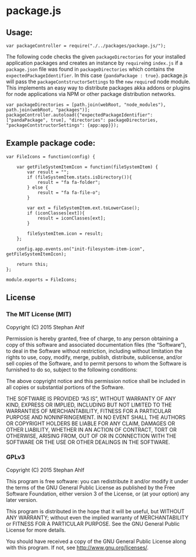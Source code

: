 # package.js


## Usage:

```
var packageController = require("./../packages/package.js/");
```

The following code checks the given ```packageDirectories``` for your installed application packages and creates an instance by ```require```ing ```index.js``` if a ```package.json``` file was found in ```packageDirectories``` which contains the ```expectedPackageIdentifier```. In this case ```{pandaPackage : true}```.
package.js will pass the ```packageContstructorSettings``` to the ```new``` ```require```d node module.  
This implements an easy way to distribute packages akka addons or plugins for node applications via NPM or other package distribution networks.  

```
var packageDirectories = [path.join(webRoot, "node_modules"), path.join(webRoot, "packages")];
packageController.autoload({"expectedPackageIdentifier": ["pandaPackage", true], "directories": packageDirectories, "packageContstructorSettings": {app:app}});
```


## Example package code:
```
var FileIcons = function(config) {
	 
	var getFileSystemItemIcon = function(fileSystemItem) {
		var result = "";
		if (fileSystemItem.stats.isDirectory()){
			result = "fa fa-folder";
		} else {
			result = "fa fa-file-o";
		}

		var ext = fileSystemItem.ext.toLowerCase();
		if (iconClasses[ext]){
			result = iconClasses[ext];
		}

		fileSystemItem.icon = result;
	};

	config.app.events.on("init-filesystem-item-icon", getFileSystemItemIcon);

	return this;
};

module.exports = FileIcons;
```

## License

### The MIT License (MIT)
Copyright (C) 2015 Stephan Ahlf

Permission is hereby granted, free of charge, to any person obtaining a copy of this software and associated documentation files (the “Software”), to deal in the Software without restriction, including without limitation the rights to use, copy, modify, merge, publish, distribute, sublicense, and/or sell copies of the Software, and to permit persons to whom the Software is furnished to do so, subject to the following conditions:

The above copyright notice and this permission notice shall be included in all copies or substantial portions of the Software.

THE SOFTWARE IS PROVIDED “AS IS”, WITHOUT WARRANTY OF ANY KIND, EXPRESS OR IMPLIED, INCLUDING BUT NOT LIMITED TO THE WARRANTIES OF MERCHANTABILITY, FITNESS FOR A PARTICULAR PURPOSE AND NONINFRINGEMENT. IN NO EVENT SHALL THE AUTHORS OR COPYRIGHT HOLDERS BE LIABLE FOR ANY CLAIM, DAMAGES OR OTHER LIABILITY, WHETHER IN AN ACTION OF CONTRACT, TORT OR OTHERWISE, ARISING FROM, OUT OF OR IN CONNECTION WITH THE SOFTWARE OR THE USE OR OTHER DEALINGS IN THE SOFTWARE.

### GPLv3

Copyright (C) 2015  Stephan Ahlf

This program is free software: you can redistribute it and/or modify
it under the terms of the GNU General Public License as published by
the Free Software Foundation, either version 3 of the License, or
(at your option) any later version.

This program is distributed in the hope that it will be useful,
but WITHOUT ANY WARRANTY; without even the implied warranty of
MERCHANTABILITY or FITNESS FOR A PARTICULAR PURPOSE.  See the
GNU General Public License for more details.

You should have received a copy of the GNU General Public License
along with this program.  If not, see <http://www.gnu.org/licenses/>.